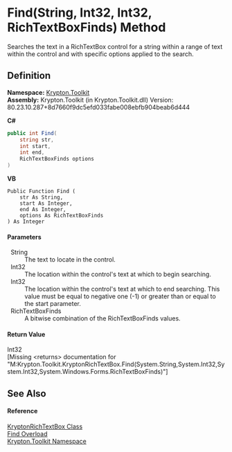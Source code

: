 # Find(String, Int32, Int32, RichTextBoxFinds) Method


Searches the text in a RichTextBox control for a string within a range of text within the control and with specific options applied to the search.



## Definition
**Namespace:** <a href="79d2eac2-21f4-54ff-7552-b20c33c30600.md">Krypton.Toolkit</a>  
**Assembly:** Krypton.Toolkit (in Krypton.Toolkit.dll) Version: 80.23.10.287+8d7660f9dc5efd033fabe008ebfb904beab6d444

**C#**
``` C#
public int Find(
	string str,
	int start,
	int end,
	RichTextBoxFinds options
)
```
**VB**
``` VB
Public Function Find ( 
	str As String,
	start As Integer,
	end As Integer,
	options As RichTextBoxFinds
) As Integer
```



#### Parameters
<dl><dt>  String</dt><dd>The text to locate in the control.</dd><dt>  Int32</dt><dd>The location within the control's text at which to begin searching.</dd><dt>  Int32</dt><dd>The location within the control's text at which to end searching. This value must be equal to negative one (-1) or greater than or equal to the start parameter.</dd><dt>  RichTextBoxFinds</dt><dd>A bitwise combination of the RichTextBoxFinds values.</dd></dl>

#### Return Value
Int32  
\[Missing &lt;returns&gt; documentation for "M:Krypton.Toolkit.KryptonRichTextBox.Find(System.String,System.Int32,System.Int32,System.Windows.Forms.RichTextBoxFinds)"\]

## See Also


#### Reference
<a href="d103592f-1fd8-ac7d-2a60-d967f7d4d149.md">KryptonRichTextBox Class</a>  
<a href="02f1f694-c143-85fb-86db-7560c553cc97.md">Find Overload</a>  
<a href="79d2eac2-21f4-54ff-7552-b20c33c30600.md">Krypton.Toolkit Namespace</a>  
